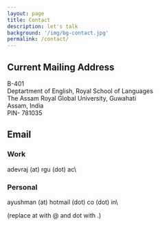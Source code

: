 ```yaml
---
layout: page
title: Contact 
description: let's talk
background: '/img/bg-contact.jpg'
permalink: /contact/
---
```


## Current Mailing Address 

B-401\
Deptartment of English, Royal School of Languages\
The Assam Royal Global University, Guwahati\
Assam, India\
PIN- 781035

## Email

### Work
adevraj (at) rgu (dot) ac\

### Personal
ayushman (at) hotmail (dot) co (dot) in\

  
(replace at with @ and dot with .)
